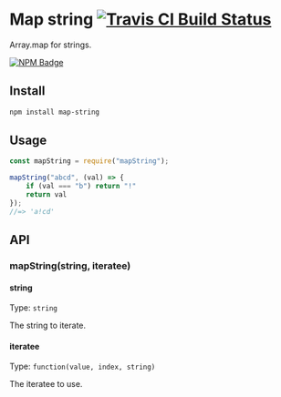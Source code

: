 # Map string [![Travis CI Build Status](https://img.shields.io/travis/com/Richienb/map-string/master.svg?style=for-the-badge)](https://travis-ci.com/Richienb/map-string)

Array.map for strings.

[![NPM Badge](https://nodei.co/npm/map-string.png)](https://npmjs.com/package/map-string)

## Install

```sh
npm install map-string
```

## Usage

```js
const mapString = require("mapString");

mapString("abcd", (val) => {
    if (val === "b") return "!"
    return val
});
//=> 'a!cd'
```

## API

### mapString(string, iteratee)

#### string

Type: `string`

The string to iterate.

#### iteratee

Type: `function(value, index, string)`

The iteratee to use.
